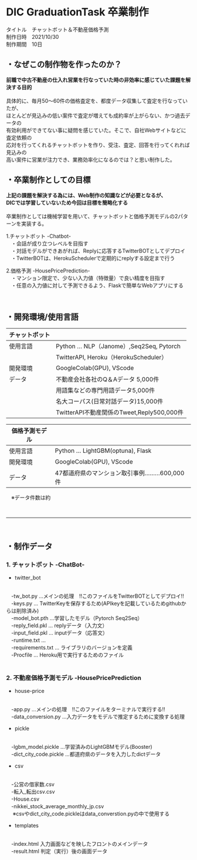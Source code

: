 # DIC GraduationTask 卒業制作

タイトル　チャットボット＆不動産価格予測<br>
制作日時　2021/10/30<br>
制作期間　10日

## ・なぜこの制作物を作ったのか？
**前職で中古不動産の仕入れ営業を行なっていた時の非効率に感じていた課題を解決する目的**<br>
<br>
具体的に、毎月50〜60件の価格査定を、都度データ収集して査定を行なっていたが、<br>
ほとんどが見込みの低い案件で査定が増えても成約率が上がらない、かつ過去データの<br>
有効利用ができてない事に疑問を感じていた。そこで、自社Webサイトなどに査定依頼の<br>
応対を行ってくれるチャットボットを作り、受注、査定、回答を行ってくれれば見込みの<br>
高い案件に営業が注力でき、業務効率化になるのでは？と思い制作した。<br>

## ・卒業制作としての目標
**上記の課題を解決する為には、Web制作の知識などが必要となるが、**<br>
**DICでは学習していないため今回は目標を簡略化する**<br><br>
卒業制作としては機械学習を用いて、チャットボットと価格予測モデルの2パターンを実装する。<br>

1.チャットボット -Chatbot-<br>
　・会話が成り立つレベルを目指す
<br>
　・対話モデルができあがれば、Replyに応答するTwitterBOTとしてデプロイ
<br>
　・TwitterBOTは、HerokuSchedulerで定期的にreplyする設定まで行う
<br>


2.価格予測 -HousePricePrediction-<br>
　・マンション限定で、少ない入力値（特徴量）で良い精度を目指す
<br>
　・任意の入力値に対して予測できるよう、Flaskで簡単なWebアプリにする

<br>

## ・開発環境/使用言語
|チャットボット|     |
|------------|------------|
| 使用言語|Python … NLP（Janome）,Seq2Seq, Pytorch|
|        |TwitterAPI, Heroku（HerokuScheduler）|
| 開発環境|GoogleColab(GPU), VScode|
| データ  |不動産会社各社のQ＆Aデータ 5,000件|
|        |用語集などの専門用語データ5,000件|
|        |名大コーパス(日常対話データ)15,000件|
|        |TwitterAPI不動産関係のTweet,Reply500,000件|

|価格予測モデル|     |
|------------|------------|
| 使用言語|Python … LightGBM(optuna), Flask|
| 開発環境|GoogleColab(GPU), VScode|
| データ  |47都道府県のマンション取引事例………600,000件|
 　※データ件数は約

<br>

------------------------------------------------------------------------------

<br>

## ・制作データ

### 1. チャットボット -ChatBot-

- twitter_bot
<br>
　-tw_bot.py …メインの処理　!!このファイルをTwitterBOTとしてデプロイ!!
<br>
　-keys.py  … TwitterKeyを保存するため(APIkeyを記載しているためgithubからは削除済み)
<br>
　-model_bot.pth …学習したモデル（Pytorch Seq2Seq）
<br>
　-reply_field.pkl  … replyデータ（入力文）
<br>
　-input_field.pkl  … inputデータ（応答文）
<br>
　-runtime.txt  … 
<br>
　-requirements.txt  … ライブラリのバージョンを定義
<br>
　-Procfile  … Heroku用で実行するためのファイル
<br>
<br>


### 2. 不動産価格予測モデル -HousePricePrediction 

- house-price
<br>
　-app.py …メインの処理　!!このファイルをターミナルで実行する!!
<br>
　-data_conversion.py  …入力データをモデルで推定するために変換する処理


- pickle
<br>
　-lgbm_model.pickle …学習済みのLightGBMモデル(Booster)
<br>
　-dict_city_code.pickle  …都道府県のデータを入力したdictデータ

- csv
<br>
　-公営の借家数.csv
<br>
　-転入_転出csv.csv
<br>
　-House.csv
<br>
　-nikkei_stock_average_monthly_jp.csv
<br>
　  ※csvやdict_city_code.pickleはdata_converstion.pyの中で使用する

- templates
<br>
　-index.html   入力画面などを映したフロントのメインデータ
<br>
　-result.html  判定（実行）後の画面データ





